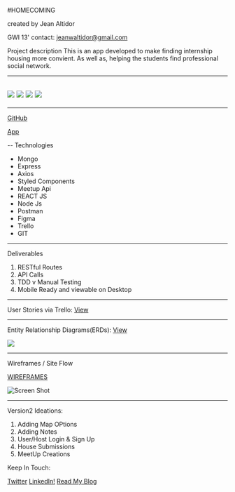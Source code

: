 #HOMECOMING

created by Jean Altidor

GWI 13' contact: jeanwaltidor@gmail.com

Project description
This is an app developed to make finding internship housing more convient. As well as, helping the students find professional social network. 


----

![](https://i.imgur.com/0aF1DoY.png)
![](https://i.imgur.com/d66YB8d.png)
![](https://i.imgur.com/9rjx7bj.png)
![](https://i.imgur.com/81tmOxR.png)
---
---
[GitHub](https://github.com/DenimCity/Project4-HomeComing)

[App](https://cryptic-savannah-76832.herokuapp.com/)

--
Technologies

* Mongo
* Express
* Axios
* Styled Components
* Meetup Api
* REACT JS
* Node Js
* Postman
* Figma
* Trello
* GIT

---

Deliverables

1. RESTful Routes
2. API Calls
3. TDD v Manual Testing
4. Mobile Ready and viewable on Desktop

---

User Stories via Trello: [View](https://trello.com/b/ZS1Yu0LG/project-4-homecoming)

---
Entity Relationship Diagrams(ERDs): [View](https://www.figma.com/file/RpgN2ugJOqK2aOLnw64AGtPW/Entity-Relationship-Diagrams)

![](https://i.imgur.com/Umbevab.png)

----
Wireframes / Site Flow 

[WIREFRAMES](https://www.figma.com/file/IFLTMtp5xe0WD5Z6acxZRWVx/Homecoming)

![Screen Shot](https://i.imgur.com/OtvG5ov.png)


---

Version2 Ideations:

1. Adding Map OPtions
2. Adding Notes
3. User/Host Login & Sign Up
4. House Submissions
5. MeetUp Creations

Keep In Touch:

[Twitter](https://twitter.com/JW_Altidor)
[LinkedIn!](https://www.linkedin.com/in/jeanaltidor/)
[Read My Blog](https://medium.com/@JW_Altidor)
